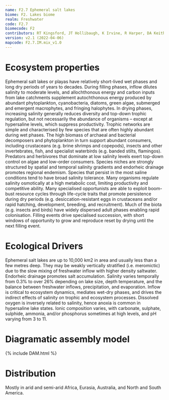 ```yaml
---
name: F2.7 Ephemeral salt lakes
biome: F2. Lakes biome
realm: Freshwater
code: F2.7
biomecode: F2
contributors: RT Kingsford, JT Hollibaugh, K Irvine, R Harper, DA Keith
version: v2.1 (2022-04-06)
mapcode: F2.7.IM.mix_v1.0
---
```

# Ecosystem properties

Ephemeral salt lakes or playas have relatively short-lived wet phases and long dry periods of years to decades. During filling phases, inflow dilutes salinity to moderate levels, and allochthonous energy and carbon inputs from lake catchments supplement autochthonous energy produced by abundant phytoplankton, cyanobacteria, diatoms, green algae, submerged and emergent macrophytes, and fringing halophytes. In drying phases, increasing salinity generally reduces diversity and top-down trophic regulation, but not necessarily the abundance of organisms – except at hypersaline levels, which suppress productivity. Trophic networks are simple and characterised by few species that are often highly abundant during wet phases. The high biomass of archaeal and bacterial decomposers and phytoplankton in turn support abundant consumers, including crustaceans (e.g. brine shrimps and copepods), insects and other invertebrates, fish, and specialist waterbirds (e.g. banded stilts, flamingos). Predators and herbivores that dominate at low salinity levels exert top-down control on algae and low-order consumers. Species niches are strongly structured by spatial and temporal salinity gradients and endorheic drainage promotes regional endemism. Species that persist in the most saline conditions tend to have broad salinity tolerance. Many organisms regulate salinity osmotically at a high metabolic cost, limiting productivity and competitive ability. Many specialised opportunists are able to exploit boom-bust resource cycles through life-cycle traits that promote persistence during dry periods (e.g. desiccation-resistant eggs in crustaceans and/or rapid hatching, development, breeding, and recruitment). Much of the biota (e.g. insects and birds) have widely dispersed adult phases enabling rapid colonisation. Filling events drive specialised succession, with short windows of opportunity to grow and reproduce reset by drying until the next filling event.

# Ecological Drivers

Ephemeral salt lakes are up to 10,000 km2 in area and usually less than a few metres deep. They may be weakly vertically stratified (i.e. meromictic) due to the slow mixing of freshwater inflow with higher density saltwater. Endorheic drainage promotes salt accumulation. Salinity varies temporally from 0.3% to over 26% depending on lake size, depth temperature, and the balance between freshwater inflows, precipitation, and evaporation. Inflow is critical to ecosystem dynamics, mediates wet-dry phases, and drives the indirect effects of salinity on trophic and ecosystem processes. Dissolved oxygen is inversely related to salinity, hence anoxia is common in hypersaline lake states. Ionic composition varies, with carbonate, sulphate, sulphide, ammonia, and/or phosphorus sometimes at high levels, and pH varying from 3 to 11.

# Diagramatic assembly model

{% include DAM.html %}

# Distribution

Mostly in arid and semi-arid Africa, Eurasia, Australia, and North and South America.

